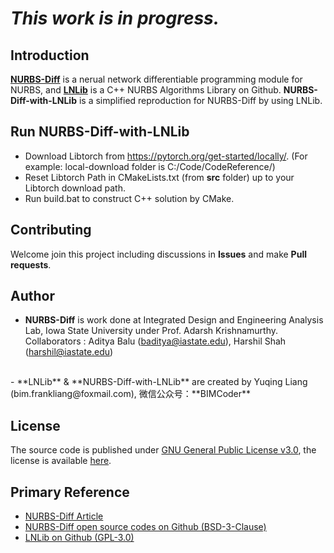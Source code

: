 # ***This work is in progress.***

## Introduction
**[NURBS-Diff](https://www.sciencedirect.com/science/article/abs/pii/S0010448522000045)** is a nerual network differentiable programming module for NURBS, and **[LNLib](https://github.com/BIMCoderLiang/LNLib)** is a C++ NURBS Algorithms Library on Github. **NURBS-Diff-with-LNLib** is a simplified reproduction for NURBS-Diff by using LNLib.

## Run NURBS-Diff-with-LNLib
- Download Libtorch from https://pytorch.org/get-started/locally/. (For example: local-download folder is C:/Code/CodeReference/)
- Reset Libtorch Path in CMakeLists.txt (from **src** folder) up to your Libtorch download path.
- Run build.bat to construct C++ solution by CMake.

## Contributing
Welcome join this project including discussions in **Issues** and make **Pull requests**.

## Author

- **NURBS-Diff** is work done at Integrated Design and Engineering Analysis Lab, Iowa State University under Prof. Adarsh Krishnamurthy. Collaborators : Aditya Balu (baditya@iastate.edu), Harshil Shah (harshil@iastate.edu)
</br>
- **LNLib** & **NURBS-Diff-with-LNLib** are created by Yuqing Liang (bim.frankliang@foxmail.com), 微信公众号：**BIMCoder**

## License
The source code is published under [GNU General Public License v3.0](https://www.gnu.org/licenses/), the license is available [here](LICENSE).

## Primary Reference
- [NURBS-Diff Article](https://www.sciencedirect.com/science/article/abs/pii/S0010448522000045)
- [NURBS-Diff open source codes on Github (BSD-3-Clause)](https://github.com/anjanadev96/NURBS_Diff)
- [LNLib on Github (GPL-3.0)](https://github.com/BIMCoderLiang/LNLib)